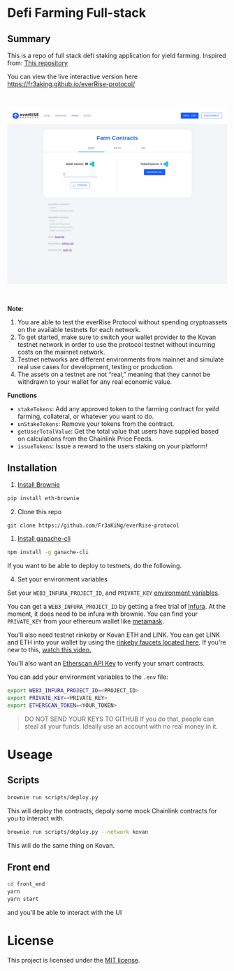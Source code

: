 # Defi Farming Full-stack
## Summary
This is a repo of full stack defi staking application for yield farming. Inspired from: [This repository](https://github.com/PatrickAlphaC/defi-stake-yield-brownie)

You can view the live interactive version here https://fr3aking.github.io/everRise-protocol/

<br/>
<p align="center">
<a href="https://chain.link" target="_blank">
<img src="./web-image.png" width="900" alt="Full Stack Example">
</a>
</p>
<br/>

**Note:**
1. You are able to test the everRise Protocol without spending cryptoassets on the available testnets for each network.
2. To get started, make sure to switch your wallet provider to the Kovan testnet network in order to use the protocol testnet without incurring costs on the mainnet network.
3. Testnet networks are different environments from mainnet and simulate real use cases for development, testing or production.
4. The assets on a testnet are not “real,” meaning that they cannot be withdrawn to your wallet for any real economic value.  

**Functions**
- `stakeTokens`: Add any approved token to the farming contract for yeild farming, collateral, or whatever you want to do.
- `unStakeTokens`: Remove your tokens from the contract.
- `getUserTotalValue`: Get the total value that users have supplied based on calculations from the Chainlink Price Feeds. 
- `issueTokens`: Issue a reward to the users staking on your platform!

## Installation

1. [Install Brownie](https://eth-brownie.readthedocs.io/en/stable/install.html)

```bash
pip install eth-brownie
```

2. Clone this repo
```
git clone https://github.com/Fr3aKiNg/everRise-protocol
```

1. [Install ganache-cli](https://www.npmjs.com/package/ganache-cli)

```bash
npm install -g ganache-cli
```

If you want to be able to deploy to testnets, do the following. 

4. Set your environment variables

Set your `WEB3_INFURA_PROJECT_ID`, and `PRIVATE_KEY` [environment variables](https://www.twilio.com/blog/2017/01/how-to-set-environment-variables.html). 

You can get a `WEB3_INFURA_PROJECT_ID` by getting a free trial of [Infura](https://infura.io/). At the moment, it does need to be infura with brownie. You can find your `PRIVATE_KEY` from your ethereum wallet like [metamask](https://metamask.io/). 

You'll also need testnet rinkeby or Kovan ETH and LINK. You can get LINK and ETH into your wallet by using the [rinkeby faucets located here](https://docs.chain.link/docs/link-token-contracts#rinkeby). If you're new to this, [watch this video.](https://www.youtube.com/watch?v=P7FX_1PePX0)

You'll also want an [Etherscan API Key](https://etherscan.io/apis) to verify your smart contracts. 

You can add your environment variables to the `.env` file:
```bash
export WEB3_INFURA_PROJECT_ID=<PROJECT_ID>
export PRIVATE_KEY=<PRIVATE_KEY>
export ETHERSCAN_TOKEN=<YOUR_TOKEN>
```
> DO NOT SEND YOUR KEYS TO GITHUB
> If you do that, people can steal all your funds. Ideally use an account with no real money in it. 

# Useage

## Scripts

```bash
brownie run scripts/deploy.py
```
This will deploy the contracts, depoly some mock Chainlink contracts for you to interact with.
```bash
brownie run scripts/deploy.py --network kovan
```
This will do the same thing on Kovan.

## Front end
```bash
cd front_end
yarn
yarn start
```
and you'll be able to interact with the UI

# License

This project is licensed under the [MIT license](LICENSE).

